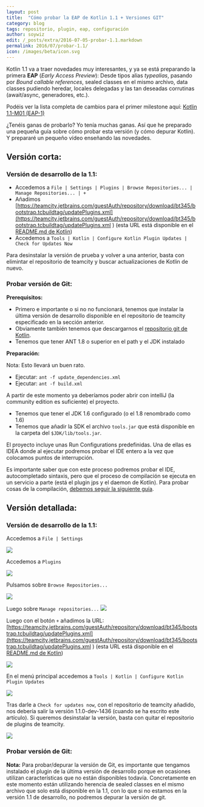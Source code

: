 ```yaml
---
layout: post
title:  "Cómo probar la EAP de Kotlin 1.1 + Versiones GIT"
category: blog
tags: repositorio, plugin, eap, configuración
author: soywiz
edit: /_posts/extra/2016-07-05-probar-1.1.markdown
permalink: 2016/07/probar-1.1/
icon: /images/beta/icon.svg
---
```


Kotlin 1.1 va a traer novedades muy interesantes, y ya se está preparando la primera **EAP** (*Early Access Preview*):
Desde tipos alias *typealias*, pasando por *Bound callable references*, sealed classes en el mismo archivo, data classes pudiendo heredar, locales delegadas y las tan deseadas corrutinas (await/async, generadores, etc.).

Podéis ver la lista completa de cambios para el primer milestone aquí:
[Kotlin 1.1-M01 (EAP-1)](https://github.com/JetBrains/kotlin/blob/3b290ce3ddc034e3070bf1682015351fdf64f610/ChangeLog.md) 

¿Tenéis ganas de probarlo? Yo tenía muchas ganas. Así que he preparado una pequeña guía sobre cómo probar esta versión (y cómo depurar Kotlin).
Y prepararé un pequeño vídeo enseñando las novedades.

## Versión corta:

### Versión de desarrollo de la 1.1:

* Accedemos a `File | Settings | Plugins | Browse Repositories... | Manage Repositories... | +`
* Añadimos [https://teamcity.jetbrains.com/guestAuth/repository/download/bt345/bootstrap.tcbuildtag/updatePlugins.xml](https://teamcity.jetbrains.com/guestAuth/repository/download/bt345/bootstrap.tcbuildtag/updatePlugins.xml
) (esta URL está disponible en el [README.md de Kotlin](https://github.com/JetBrains/kotlin/blob/master/ReadMe.md))
* Accedemos a `Tools | Kotlin | Configure Kotlin Plugin Updates | Check for Updates Now`

Para desinstalar la versión de prueba y volver a una anterior, basta con elimintar el repositorio de teamcity y buscar actualizaciones de Kotlin de nuevo.

### Probar versión de Git:

**Prerequisitos:**

* Primero e importante o si no no funcionará, tenemos que instalar la última versión de desarrollo disponible en el repositorio de teamcity especificado en la sección anterior.
* Obviamente también tenemos que descargarnos el [repositorio git de Kotlin](https://github.com/JetBrains/kotlin).
* Tenemos que tener ANT 1.8 o superior en el path y el JDK instalado

**Preparación:**

Nota: Esto llevará un buen rato.

* Ejecutar: `ant -f update_dependencies.xml`  
* Ejecutar: `ant -f build.xml`

A partir de este momento ya deberíamos poder abrir con intelliJ (la community edition es suficiente) el proyecto.

* Tenemos que tener el JDK 1.6 configurado (o el 1.8 renombrado como 1.6)
* Tenemos que añadir la SDK el archivo `tools.jar` que está disponible en la carpeta del `$JDK/lib/tools.jar`.

El proyecto incluye unas Run Configurations predefinidas. Una de ellas es IDEA donde al ejecutar podremos probar el
IDE entero a la vez que colocamos puntos de interrupción.

Es importante saber que con este proceso podremos probar el IDE, autocompletado sintaxis, pero que el proceso de compilación
se ejecuta en un servicio a parte (está el plugin jps y el daemon de Kotlin). Para probar cosas de la compilación,
[debemos seguir la siguiente guía](http://www.jetbrains.org/intellij/sdk/docs/reference_guide/frameworks_and_external_apis/external_builder_api.html#debugging-a-plugin-for-external-builder). 

## Versión detallada:

### Versión de desarrollo de la 1.1:

Accedemos a `File | Settings`

![](/images/probar-1.1/settings.png)

Accedemos a `Plugins`

![](/images/probar-1.1/plugins_kotlin.png)

Pulsamos sobre `Browse Repositories...`

![](/images/probar-1.1/browse_repositories.png)

Luego sobre `Manage repositories...`
![](/images/probar-1.1/pre_manage_repositories.png)

Luego con el botón `+` añadimos la URL: [https://teamcity.jetbrains.com/guestAuth/repository/download/bt345/bootstrap.tcbuildtag/updatePlugins.xml](https://teamcity.jetbrains.com/guestAuth/repository/download/bt345/bootstrap.tcbuildtag/updatePlugins.xml
) (esta URL está disponible en el [README.md de Kotlin](https://github.com/JetBrains/kotlin/blob/master/ReadMe.md))

![](/images/probar-1.1/manage_repositories.png)

En el menú principal accedemos a `Tools | Kotlin | Configure Kotlin Plugin Updates`

![](/images/probar-1.1/configure_kotlin_plugin_updates.png)

Tras darle a `Check for updates now`, con el repositorio de teamcity añadido, nos debería salir la versión 1.1.0-dev-1436 (cuando se ha escrito este artículo).
Si queremos desinstalar la versión, basta con quitar el repositorio de plugins de teamcity.

![](/images/probar-1.1/eap_1.1.png)

### Probar versión de Git:

**Nota:** Para probar/depurar la versión de Git, es importante que tengamos instalado el plugin de la última versión de desarrollo porque en ocasiones utilizan
características que no están disponibles todavía. Concretamente en este momento están utilizando herencia de sealed classes en el mismo archivo que solo está disponible en la 1.1,
con lo que si no estamos en la versión 1.1 de desarrollo, no podremos depurar la versión de git.

